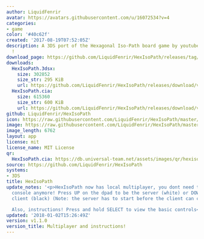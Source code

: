 ```yaml
---
author: LiquidFenrir
avatar: https://avatars.githubusercontent.com/u/16072534?v=4
categories:
- game
color: '#40c62f'
created: '2017-08-19T07:52:05Z'
description: A 3DS port of the Hexagonal Iso-Path board game by youtuber pocket83
  !
download_page: https://github.com/LiquidFenrir/HexIsoPath/releases/tag/v1.1.0
downloads:
  HexIsoPath.3dsx:
    size: 302852
    size_str: 295 KiB
    url: https://github.com/LiquidFenrir/HexIsoPath/releases/download/v1.1.0/HexIsoPath.3dsx
  HexIsoPath.cia:
    size: 615360
    size_str: 600 KiB
    url: https://github.com/LiquidFenrir/HexIsoPath/releases/download/v1.1.0/HexIsoPath.cia
github: LiquidFenrir/HexIsoPath
icon: https://raw.githubusercontent.com/LiquidFenrir/HexIsoPath/master/icon.png
image: https://raw.githubusercontent.com/LiquidFenrir/HexIsoPath/master/banner.png
image_length: 6762
layout: app
license: mit
license_name: MIT License
qr:
  HexIsoPath.cia: https://db.universal-team.net/assets/images/qr/hexisopath.cia.png
source: https://github.com/LiquidFenrir/HexIsoPath
systems:
- 3DS
title: HexIsoPath
update_notes: '<p>HexIsoPath now has local multiplayer, you dont need to pass the
  console anymore! Press UP on the dpad to be the server (white) or DOWN to be the
  client (black) (Note: the server has to start before the client can connect)<br>

  Also, instructions! Press and hold SELECT to view the basic controls</p>'
updated: '2018-01-02T15:26:49Z'
version: v1.1.0
version_title: Multiplayer and instructions!
---
```

